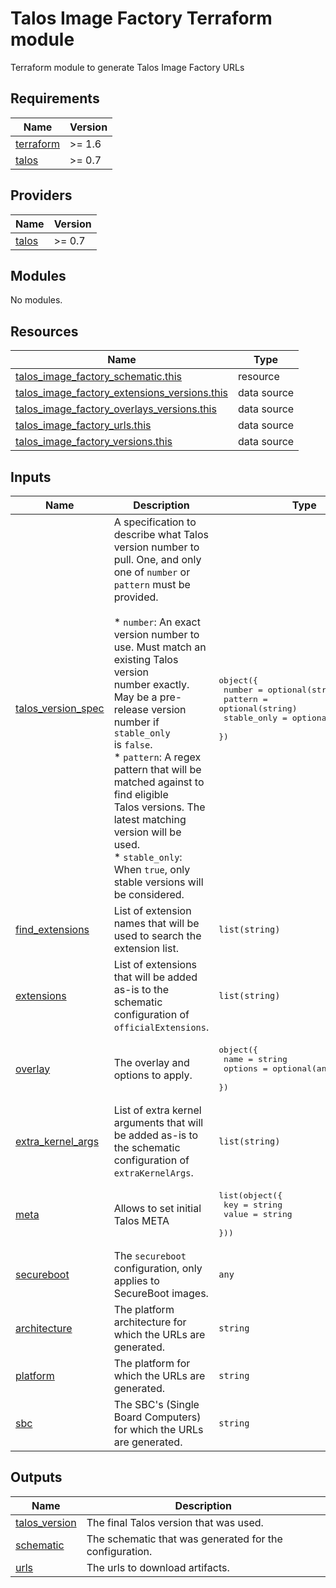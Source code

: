 # Talos Image Factory Terraform module

Terraform module to generate Talos Image Factory URLs

<!-- BEGIN_TF_DOCS -->
## Requirements

| Name | Version |
|------|---------|
| <a name="requirement_terraform"></a> [terraform](#requirement\_terraform) | >= 1.6 |
| <a name="requirement_talos"></a> [talos](#requirement\_talos) | >= 0.7 |

## Providers

| Name | Version |
|------|---------|
| <a name="provider_talos"></a> [talos](#provider\_talos) | >= 0.7 |

## Modules

No modules.

## Resources

| Name | Type |
|------|------|
| [talos_image_factory_schematic.this](https://registry.terraform.io/providers/siderolabs/talos/latest/docs/resources/image_factory_schematic) | resource |
| [talos_image_factory_extensions_versions.this](https://registry.terraform.io/providers/siderolabs/talos/latest/docs/data-sources/image_factory_extensions_versions) | data source |
| [talos_image_factory_overlays_versions.this](https://registry.terraform.io/providers/siderolabs/talos/latest/docs/data-sources/image_factory_overlays_versions) | data source |
| [talos_image_factory_urls.this](https://registry.terraform.io/providers/siderolabs/talos/latest/docs/data-sources/image_factory_urls) | data source |
| [talos_image_factory_versions.this](https://registry.terraform.io/providers/siderolabs/talos/latest/docs/data-sources/image_factory_versions) | data source |

## Inputs

| Name | Description | Type | Default | Required |
|------|-------------|------|---------|:--------:|
| <a name="input_talos_version_spec"></a> [talos\_version\_spec](#input\_talos\_version\_spec) | A specification to describe what Talos version number to pull. One, and only<br>one of `number` or `pattern` must be provided.<br><br>* `number`: An exact version number to use. Must match an existing Talos version<br>      number exactly. May be a pre-release version number if `stable_only`<br>      is `false`.<br>* `pattern`: A regex pattern that will be matched against to find eligible<br>      Talos versions. The latest matching version will be used.<br>* `stable_only`: When `true`, only stable versions will be considered. | <pre>object({<br>    number      = optional(string)<br>    pattern     = optional(string)<br>    stable_only = optional(bool, true)<br>  })</pre> | <pre>{<br>  "pattern": ".*"<br>}</pre> | no |
| <a name="input_find_extensions"></a> [find\_extensions](#input\_find\_extensions) | List of extension names that will be used to search the extension list. | `list(string)` | `[]` | no |
| <a name="input_extensions"></a> [extensions](#input\_extensions) | List of extensions that will be added as-is to the schematic<br>configuration of `officialExtensions`. | `list(string)` | `[]` | no |
| <a name="input_overlay"></a> [overlay](#input\_overlay) | The overlay and options to apply. | <pre>object({<br>    name    = string<br>    options = optional(any)<br>  })</pre> | `null` | no |
| <a name="input_extra_kernel_args"></a> [extra\_kernel\_args](#input\_extra\_kernel\_args) | List of extra kernel arguments that will be added as-is to the schematic<br>configuration of `extraKernelArgs`. | `list(string)` | `[]` | no |
| <a name="input_meta"></a> [meta](#input\_meta) | Allows to set initial Talos META | <pre>list(object({<br>    key   = string<br>    value = string<br>  }))</pre> | `[]` | no |
| <a name="input_secureboot"></a> [secureboot](#input\_secureboot) | The `secureboot` configuration, only applies to SecureBoot images. | `any` | `null` | no |
| <a name="input_architecture"></a> [architecture](#input\_architecture) | The platform architecture for which the URLs are generated. | `string` | `"amd64"` | no |
| <a name="input_platform"></a> [platform](#input\_platform) | The platform for which the URLs are generated. | `string` | `null` | no |
| <a name="input_sbc"></a> [sbc](#input\_sbc) | The SBC's (Single Board Computers) for which the URLs are generated. | `string` | `null` | no |

## Outputs

| Name | Description |
|------|-------------|
| <a name="output_talos_version"></a> [talos\_version](#output\_talos\_version) | The final Talos version that was used. |
| <a name="output_schematic"></a> [schematic](#output\_schematic) | The schematic that was generated for the configuration. |
| <a name="output_urls"></a> [urls](#output\_urls) | The urls to download artifacts. |
<!-- END_TF_DOCS -->
